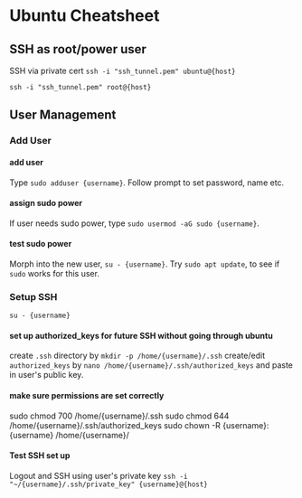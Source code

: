 # Ubuntu Cheatsheet

## SSH as root/power user
SSH via private cert
`ssh -i "ssh_tunnel.pem" ubuntu@{host}`

`ssh -i "ssh_tunnel.pem" root@{host}`

## User Management
### Add User
#### add user
Type `sudo adduser {username}`. 
Follow prompt to set password, name etc. 

#### assign sudo power
If user needs sudo power, type `sudo usermod -aG sudo {username}`. 

#### test sudo power
Morph into the new user, `su - {username}`. 
Try `sudo apt update`, to see if `sudo` works for this user. 

### Setup SSH
`su - {username}`
#### set up authorized_keys for future SSH without going through ubuntu
create `.ssh` directory by `mkdir -p /home/{username}/.ssh`
create/edit `authorized_keys` by `nano /home/{username}/.ssh/authorized_keys` and paste in user's public key.  

#### make sure permissions are set correctly
sudo chmod 700 /home/{username}/.ssh
sudo chmod 644 /home/{username}/.ssh/authorized_keys
sudo chown -R {username}:{username} /home/{username}/

#### Test SSH set up
Logout and SSH using user's private key
`ssh -i "~/{username}/.ssh/private_key" {username}@{host}`
